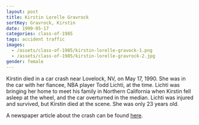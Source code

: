 ```yaml
---
layout: post
title: Kirstin Lorelle Gravrock
sortKey: Gravrock, Kirstin
date: 1990-05-17
categories: class-of-1985
tags: accident traffic
images:
  - /assets/class-of-1985/kirstin-lorelle-gravock-1.png
  - /assets/class-of-1985/kirstin-lorelle-gravrock-2.jpg
gender: female
---
```

Kirstin died in a car crash near Lovelock, NV, on May 17, 1990. She was in the car with her fiancee, NBA player Todd Lichti, at the time. Lichti was bringing her home to meet his family in Northern California when Kirstin fell asleep at the wheel, and the car overturned in the median. Lichti was injured and survived, but Kirstin died at the scene. She was only 23 years old.

A newspaper article about the crash can be found [here](https://www.latimes.com/archives/la-xpm-1990-05-18-sp-506-story.html).